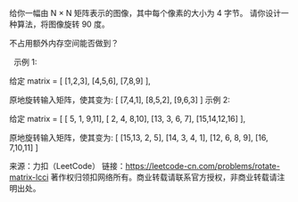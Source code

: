 给你一幅由 N × N 矩阵表示的图像，其中每个像素的大小为 4 字节。
请你设计一种算法，将图像旋转 90 度。

不占用额外内存空间能否做到？

 
示例 1:

给定 matrix = 
[
  [1,2,3],
  [4,5,6],
  [7,8,9]
],

原地旋转输入矩阵，使其变为:
[
  [7,4,1],
  [8,5,2],
  [9,6,3]
]
示例 2:

给定 matrix =
[
  [ 5, 1, 9,11],
  [ 2, 4, 8,10],
  [13, 3, 6, 7],
  [15,14,12,16]
], 

原地旋转输入矩阵，使其变为:
[
  [15,13, 2, 5],
  [14, 3, 4, 1],
  [12, 6, 8, 9],
  [16, 7,10,11]
]

来源：力扣（LeetCode）
链接：https://leetcode-cn.com/problems/rotate-matrix-lcci
著作权归领扣网络所有。商业转载请联系官方授权，非商业转载请注明出处。